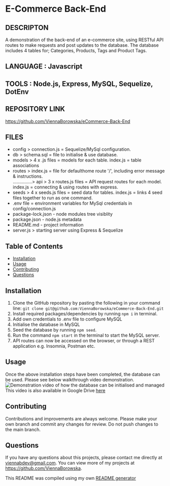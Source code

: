 # E-Commerce Back-End

## DESCRIPTON

A demonstration of the back-end of an e-commerce site, using RESTful API routes to make requests and post updates to the database.
The database includes 4 tables for; Categories, Products, Tags and Product Tags.

## LANGUAGE : Javascript

## TOOLS : Node.js, Express, MySQL, Sequelize, DotEnv

## REPOSITORY LINK

https://github.com/ViennaBorowska/eCommerce-Back-End

## FILES

- config > connection.js = Sequelize/MySql configuration.
- db > schema.sql = file to initialise & use database.
- models > 4 x .js files = models for each table. index.js = table associations
- routes > index.js = file for defaulthome route '/', including error message & instructions.<br />
  ...............> api > 3 x routes.js files = API request routes for each model. index.js = connecting & using routes with express.
- seeds > 4 x seeds.js files = seed data for tables. index.js = links 4 seed files together to run as one command.
- .env file = environment variables for MySql credentials in config/connection.js
- package-lock.json - node modules tree visiblity
- package.json - node.js metadata
- README.md - project information
- server.js > starting server using Express & Sequelize

## Table of Contents

- [Installation](#installation)
- [Usage](#usage)
- [Contributing](#contributing)
- [Questions](#questions)

## Installation

1. Clone the GitHub repository by pasting the following in your command line: `git clone git@github.com:ViennaBorowska/eCommerce-Back-End.git`
2. Install required packages/dependencies by running `npm i` in terminal.
3. Add own credentials to .env file to configure MySQL
4. Initialise the database in MySQL
5. Seed the database by running `npm seed`.
6. Run the command `npm start` in the terminal to start the MySQL server.
7. API routes can now be accessed on the browser, or through a REST application e.g. Insomnia, Postman etc.

## Usage

Once the above installation steps have been completed, the database can be used.
Please see below walkthrough video demonstration.
<img src="assets/Project-demo.mp4" alt="Demonstration video of how the database can be initialised and managed">
This video is also available in Google Drive [here](https://drive.google.com/file/d/1Zhifm-4x_kxB40LBX7Kj_4KyXtXZsbAz/view?usp=sharing)

## Contributing

Contributions and improvements are always welcome. Please make your own branch and commit any changes for review. Do not push changes to the main branch.

## Questions

If you have any questions about this projects, please contact me directly at viennabdev@gmail.com. You can view more of my projects at https://github.com/ViennaBorowska.

This README was compiled using my own [README generator](https://github.com/ViennaBorowska/ReadMe-Generator)
